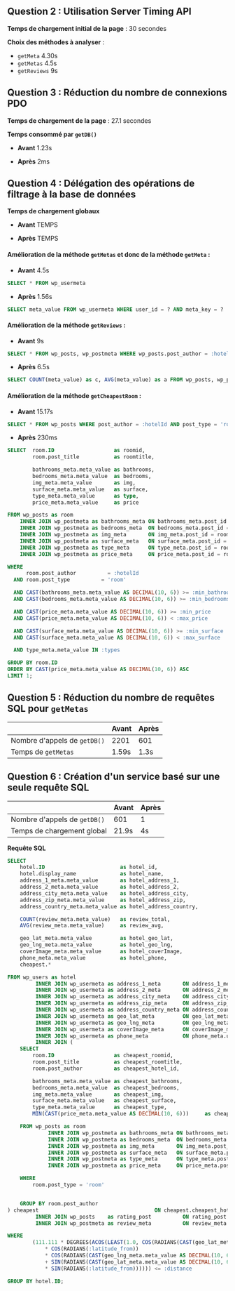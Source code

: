 ## Question 2 : Utilisation Server Timing API

**Temps de chargement initial de la page** : 30 secondes

**Choix des méthodes à analyser** :

- `getMeta` 4.30s
- `getMetas` 4.5s
- `getReviews` 9s



## Question 3 : Réduction du nombre de connexions PDO

**Temps de chargement de la page** : 27.1 secondes

**Temps consommé par `getDB()`**

- **Avant** 1.23s

- **Après** 2ms


## Question 4 : Délégation des opérations de filtrage à la base de données

**Temps de chargement globaux**

- **Avant** TEMPS

- **Après** TEMPS


#### Amélioration de la méthode `getMetas` et donc de la méthode `getMeta` :

- **Avant** 4.5s

```sql
SELECT * FROM wp_usermeta
```

- **Après** 1.56s

```sql
SELECT meta_value FROM wp_usermeta WHERE user_id = ? AND meta_key = ?
```



#### Amélioration de la méthode `getReviews` :

- **Avant** 9s

```sql
SELECT * FROM wp_posts, wp_postmeta WHERE wp_posts.post_author = :hotelId AND wp_posts.ID = wp_postmeta.post_id AND meta_key = 'rating' AND post_type = 'review'
```

- **Après** 6.5s

```sql
SELECT COUNT(meta_value) as c, AVG(meta_value) as a FROM wp_posts, wp_postmeta WHERE wp_posts.post_author = :hotelId AND wp_posts.ID = wp_postmeta.post_id AND meta_key = 'rating' AND post_type = 'review' GROUP BY wp_posts.post_author;
```



#### Amélioration de la méthode `getCheapestRoom` :

- **Avant** 15.17s

```sql
SELECT * FROM wp_posts WHERE post_author = :hotelId AND post_type = 'room'
```

- **Après** 230ms

```sql
SELECT  room.ID                   as roomid,
        room.post_title           as roomtitle,

        bathrooms_meta.meta_value as bathrooms,
        bedrooms_meta.meta_value  as bedrooms,
        img_meta.meta_value       as img,
        surface_meta.meta_value   as surface,
        type_meta.meta_value      as type,
        price_meta.meta_value     as price

FROM wp_posts as room
    INNER JOIN wp_postmeta as bathrooms_meta ON bathrooms_meta.post_id = room.ID AND bathrooms_meta.meta_key = 'bathrooms_count'
    INNER JOIN wp_postmeta as bedrooms_meta  ON bedrooms_meta.post_id = room.ID  AND bedrooms_meta.meta_key  = 'bedrooms_count'
    INNER JOIN wp_postmeta as img_meta       ON img_meta.post_id = room.ID       AND img_meta.meta_key       = 'coverImage'
    INNER JOIN wp_postmeta as surface_meta   ON surface_meta.post_id = room.ID   AND surface_meta.meta_key   = 'surface'
    INNER JOIN wp_postmeta as type_meta      ON type_meta.post_id = room.ID      AND type_meta.meta_key      = 'type'
    INNER JOIN wp_postmeta as price_meta     ON price_meta.post_id = room.ID     AND price_meta.meta_key     = 'price'

WHERE
      room.post_author          = :hotelId
  AND room.post_type          = 'room'

  AND CAST(bathrooms_meta.meta_value AS DECIMAL(10, 6)) >= :min_bathrooms
  AND CAST(bedrooms_meta.meta_value AS DECIMAL(10, 6)) >= :min_bedrooms

  AND CAST(price_meta.meta_value AS DECIMAL(10, 6)) >= :min_price
  AND CAST(price_meta.meta_value AS DECIMAL(10, 6)) < :max_price

  AND CAST(surface_meta.meta_value AS DECIMAL(10, 6)) >= :min_surface
  AND CAST(surface_meta.meta_value AS DECIMAL(10, 6)) < :max_surface

  AND type_meta.meta_value IN :types

GROUP BY room.ID
ORDER BY CAST(price_meta.meta_value AS DECIMAL(10, 6)) ASC
LIMIT 1;
```



## Question 5 : Réduction du nombre de requêtes SQL pour `getMetas`

|                              | **Avant** | **Après** |
|------------------------------|-----------|-----------|
| Nombre d'appels de `getDB()` | 2201      | 601       |
| Temps de `getMetas`          | 1.59s     | 1.3s      |

## Question 6 : Création d'un service basé sur une seule requête SQL

|                              | **Avant** | **Après** |
|------------------------------|-----------|-----------|
| Nombre d'appels de `getDB()` | 601       | 1         |
| Temps de chargement global   | 21.9s     | 4s        |

**Requête SQL**

```SQL
SELECT
    hotel.ID                        as hotel_id,
    hotel.display_name              as hotel_name,
    address_1_meta.meta_value       as hotel_address_1,
    address_2_meta.meta_value       as hotel_address_2,
    address_city_meta.meta_value    as hotel_address_city,
    address_zip_meta.meta_value     as hotel_address_zip,
    address_country_meta.meta_value as hotel_address_country,

    COUNT(review_meta.meta_value)   as review_total,
    AVG(review_meta.meta_value)     as review_avg,

    geo_lat_meta.meta_value         as hotel_geo_lat,
    geo_lng_meta.meta_value         as hotel_geo_lng,
    coverImage_meta.meta_value      as hotel_coverImage,
    phone_meta.meta_value           as hotel_phone,
    cheapest.*

FROM wp_users as hotel
         INNER JOIN wp_usermeta as address_1_meta       ON address_1_meta.user_id       = hotel.ID AND address_1_meta.meta_key       = 'address_1'
         INNER JOIN wp_usermeta as address_2_meta       ON address_2_meta.user_id       = hotel.ID AND address_2_meta.meta_key       = 'address_2'
         INNER JOIN wp_usermeta as address_city_meta    ON address_city_meta.user_id    = hotel.ID AND address_city_meta.meta_key    = 'address_city'
         INNER JOIN wp_usermeta as address_zip_meta     ON address_zip_meta.user_id     = hotel.ID AND address_zip_meta.meta_key     = 'address_zip'
         INNER JOIN wp_usermeta as address_country_meta ON address_country_meta.user_id = hotel.ID AND address_country_meta.meta_key = 'address_country'
         INNER JOIN wp_usermeta as geo_lat_meta         ON geo_lat_meta.user_id         = hotel.ID AND geo_lat_meta.meta_key         = 'geo_lat'
         INNER JOIN wp_usermeta as geo_lng_meta         ON geo_lng_meta.user_id         = hotel.ID AND geo_lng_meta.meta_key         = 'geo_lng'
         INNER JOIN wp_usermeta as coverImage_meta      ON coverImage_meta.user_id      = hotel.ID AND coverImage_meta.meta_key      = 'coverImage'
         INNER JOIN wp_usermeta as phone_meta           ON phone_meta.user_id           = hotel.ID AND phone_meta.meta_key           = 'phone'
         INNER JOIN (
    SELECT
        room.ID                   as cheapest_roomid,
        room.post_title           as cheapest_roomtitle,
        room.post_author          as cheapest_hotel_id,

        bathrooms_meta.meta_value as cheapest_bathrooms,
        bedrooms_meta.meta_value  as cheapest_bedrooms,
        img_meta.meta_value       as cheapest_img,
        surface_meta.meta_value   as cheapest_surface,
        type_meta.meta_value      as cheapest_type,
        MIN(CAST(price_meta.meta_value AS DECIMAL(10, 6)))     as cheapest_price

    FROM wp_posts as room
             INNER JOIN wp_postmeta as bathrooms_meta ON bathrooms_meta.post_id = room.ID AND bathrooms_meta.meta_key = 'bathrooms_count' AND CAST(bathrooms_meta.meta_value AS DECIMAL(10, 6)) >= :min_bathrooms
             INNER JOIN wp_postmeta as bedrooms_meta  ON bedrooms_meta.post_id  = room.ID AND bedrooms_meta.meta_key  = 'bedrooms_count'  AND CAST(bedrooms_meta.meta_value AS DECIMAL(10, 6)) >= :min_bedrooms
             INNER JOIN wp_postmeta as img_meta       ON img_meta.post_id       = room.ID AND img_meta.meta_key       = 'coverImage'
             INNER JOIN wp_postmeta as surface_meta   ON surface_meta.post_id   = room.ID AND surface_meta.meta_key   = 'surface' AND CAST(surface_meta.meta_value AS DECIMAL(10, 6)) >= :min_surface AND CAST(surface_meta.meta_value AS DECIMAL(10, 6)) < :max_surface
             INNER JOIN wp_postmeta as type_meta      ON type_meta.post_id      = room.ID AND type_meta.meta_key      = 'type' AND type_meta.meta_value IN :types
             INNER JOIN wp_postmeta as price_meta     ON price_meta.post_id     = room.ID AND price_meta.meta_key     = 'price' AND CAST(price_meta.meta_value AS DECIMAL(10, 6)) >= :min_price AND CAST(price_meta.meta_value AS DECIMAL(10, 6)) < :max_price

    WHERE
        room.post_type = 'room'


    GROUP BY room.post_author
) cheapest                                     ON cheapest.cheapest_hotel_id = hotel.ID
         INNER JOIN wp_posts    as rating_post          ON rating_post.post_author = hotel.ID     AND rating_post.post_type = 'review'
         INNER JOIN wp_postmeta as review_meta          ON review_meta.post_id = rating_post.ID   AND review_meta.meta_key  = 'rating'

WHERE
        (111.111 * DEGREES(ACOS(LEAST(1.0, COS(RADIANS(CAST(geo_lat_meta.meta_value AS DECIMAL(10, 6))))
            * COS(RADIANS(:latitude_from))
            * COS(RADIANS(CAST(geo_lng_meta.meta_value AS DECIMAL(10, 6)) - :longitude_from))
            + SIN(RADIANS(CAST(geo_lat_meta.meta_value AS DECIMAL(10, 6))))
            * SIN(RADIANS(:latitude_from)))))) <= :distance

GROUP BY hotel.ID;
```
